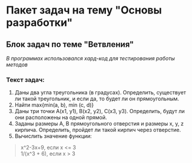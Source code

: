 # Пакет задач на тему "Основы разработки"
## Блок задач по теме "Ветвления"

_В программах использовался хард-код для тестирования работы методов_

### Текст задач:
1. Даны два угла треугольника (в градусах). Определить, существует ли такой треугольник, и если да, то будет ли он прямоугольным.
2. Найти max{min(a, b), min (c, d)}
3. Даны три точки А(х1, у1), B(x2, y2), C(x3, y3). Определить, будут ли они расположены на одной прямой.
4. Заданы размеры А, В прямоугольного отверстия и размеры x, y, z кирпича. Определить, пройдет ли такой кирпич через отверстие.
5. Вычислить значение функции:
>x^2-3x+9, если x <= 3 <br/>
>1/(x^3 + 6), если x > 3


